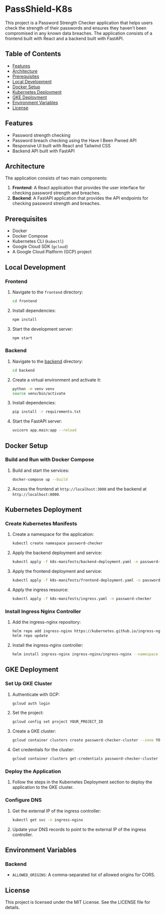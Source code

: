 # PassShield-K8s

This project is a Password Strength Checker application that helps users check the strength of their passwords and ensures they haven't been compromised in any known data breaches. The application consists of a frontend built with React and a backend built with FastAPI.

## Table of Contents

- [Features](#features)
- [Architecture](#architecture)
- [Prerequisites](#prerequisites)
- [Local Development](#local-development)
- [Docker Setup](#docker-setup)
- [Kubernetes Deployment](#kubernetes-deployment)
- [GKE Deployment](#gke-deployment)
- [Environment Variables](#environment-variables)
- [License](#license)

## Features

- Password strength checking
- Password breach checking using the Have I Been Pwned API
- Responsive UI built with React and Tailwind CSS
- Backend API built with FastAPI

## Architecture

The application consists of two main components:

1. **Frontend**: A React application that provides the user interface for checking password strength and breaches.
2. **Backend**: A FastAPI application that provides the API endpoints for checking password strength and breaches.

## Prerequisites

- Docker
- Docker Compose
- Kubernetes CLI (`kubectl`)
- Google Cloud SDK (`gcloud`)
- A Google Cloud Platform (GCP) project

## Local Development

### Frontend

1. Navigate to the `frontend` directory:
    ```sh
    cd frontend
    ```

2. Install dependencies:
    ```sh
    npm install
    ```

3. Start the development server:
    ```sh
    npm start
    ```

### Backend

1. Navigate to the [backend](http://_vscodecontentref_/1) directory:
    ```sh
    cd backend
    ```

2. Create a virtual environment and activate it:
    ```sh
    python -m venv venv
    source venv/bin/activate
    ```

3. Install dependencies:
    ```sh
    pip install -r requirements.txt
    ```

4. Start the FastAPI server:
    ```sh
    uvicorn app.main:app --reload
    ```

## Docker Setup

### Build and Run with Docker Compose

1. Build and start the services:
    ```sh
    docker-compose up --build
    ```

2. Access the frontend at `http://localhost:3000` and the backend at `http://localhost:8000`.

## Kubernetes Deployment

### Create Kubernetes Manifests

1. Create a namespace for the application:
    ```sh
    kubectl create namespace password-checker
    ```

2. Apply the backend deployment and service:
    ```sh
    kubectl apply -f k8s-manifests/backend-deployment.yaml -n password-checker
    ```

3. Apply the frontend deployment and service:
    ```sh
    kubectl apply -f k8s-manifests/frontend-deployment.yaml -n password-checker
    ```

4. Apply the ingress resource:
    ```sh
    kubectl apply -f k8s-manifests/ingress.yaml -n password-checker
    ```

### Install Ingress Nginx Controller

1. Add the ingress-nginx repository:
    ```sh
    helm repo add ingress-nginx https://kubernetes.github.io/ingress-nginx
    helm repo update
    ```

2. Install the ingress-nginx controller:
    ```sh
    helm install ingress-nginx ingress-nginx/ingress-nginx --namespace ingress-nginx --create-namespace
    ```

## GKE Deployment

### Set Up GKE Cluster

1. Authenticate with GCP:
    ```sh
    gcloud auth login
    ```

2. Set the project:
    ```sh
    gcloud config set project YOUR_PROJECT_ID
    ```

3. Create a GKE cluster:
    ```sh
    gcloud container clusters create password-checker-cluster --zone YOUR_ZONE
    ```

4. Get credentials for the cluster:
    ```sh
    gcloud container clusters get-credentials password-checker-cluster --zone YOUR_ZONE
    ```

### Deploy the Application

1. Follow the steps in the Kubernetes Deployment section to deploy the application to the GKE cluster.

### Configure DNS

1. Get the external IP of the ingress controller:
    ```sh
    kubectl get svc -n ingress-nginx
    ```

2. Update your DNS records to point to the external IP of the ingress controller.

## Environment Variables


### Backend

- `ALLOWED_ORIGINS`: A comma-separated list of allowed origins for CORS.

## License

This project is licensed under the MIT License. See the LICENSE file for details.
